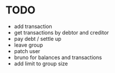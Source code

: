 # TODO

* add transaction
* get transactions by debtor and creditor
* pay debt / settle up
* leave group
* patch user
* bruno for balances and transactions
* add limit to group size
